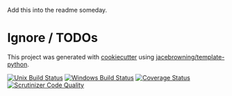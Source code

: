 Add this into the readme someday.

# Ignore / TODOs

This project was generated with [cookiecutter](https://github.com/audreyr/cookiecutter) using [jacebrowning/template-python](https://github.com/jacebrowning/template-python).

[![Unix Build Status](https://img.shields.io/travis/com/jhhb/pydefipulsedata.svg?label=unix)](https://travis-ci.com/jhhb/pydefipulsedata)
[![Windows Build Status](https://img.shields.io/appveyor/ci/jhhb/pydefipulsedata.svg?label=windows)](https://ci.appveyor.com/project/jhhb/pydefipulsedata)
[![Coverage Status](https://img.shields.io/coveralls/jhhb/pydefipulsedata.svg)](https://coveralls.io/r/jhhb/pydefipulsedata)
[![Scrutinizer Code Quality](https://img.shields.io/scrutinizer/g/jhhb/pydefipulsedata.svg)](https://scrutinizer-ci.com/g/jhhb/pydefipulsedata)